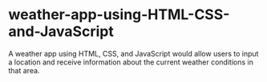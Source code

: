 # weather-app-using-HTML-CSS-and-JavaScript
A weather app using HTML, CSS, and JavaScript would allow users to input a location and receive information about the current weather conditions in that area.
